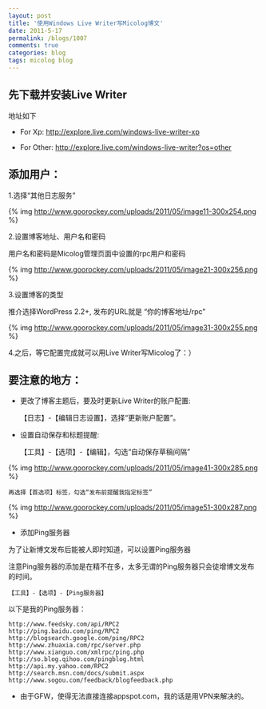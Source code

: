 ```yaml
---
layout: post
title: '使用Windows Live Writer写Micolog博文'
date: 2011-5-17
permalink: /blogs/1007
comments: true
categories: blog
tags: micolog blog 
---
```


## 先下载并安装Live Writer

地址如下

- For Xp: <http://explore.live.com/windows-live-writer-xp>

- For Other: <http://explore.live.com/windows-live-writer?os=other>

## 添加用户：

1.选择“其他日志服务”

{% img http://www.goorockey.com/uploads/2011/05/image11-300x254.png %}

<!--more-->

2.设置博客地址、用户名和密码

用户名和密码是Micolog管理页面中设置的rpc用户和密码

{% img http://www.goorockey.com/uploads/2011/05/image21-300x256.png %}

3.设置博客的类型

推介选择WordPress 2.2+, 发布的URL就是 “你的博客地址/rpc”

{% img http://www.goorockey.com/uploads/2011/05/image31-300x255.png %}

4.之后，等它配置完成就可以用Live Writer写Micolog了：）

## 要注意的地方：

- 更改了博客主题后，要及时更新Live Writer的账户配置:

    【日志】-【编辑日志设置】，选择“更新账户配置”。

- 设置自动保存和标题提醒:

    【工具】-【选项】-【编辑】，勾选“自动保存草稿间隔”

{% img http://www.goorockey.com/uploads/2011/05/image41-300x285.png %}

    再选择【首选项】标签，勾选“发布前提醒我指定标签”

{% img http://www.goorockey.com/uploads/2011/05/image51-300x287.png %}

- 添加Ping服务器

为了让新博文发布后能被人即时知道，可以设置Ping服务器

注意Ping服务器的添加是在精不在多，太多无谓的Ping服务器只会徒增博文发布的时间。

    【工具】-【选项】-【Ping服务器】

以下是我的Ping服务器：

    http://www.feedsky.com/api/RPC2
    http://ping.baidu.com/ping/RPC2
    http://blogsearch.google.com/ping/RPC2
    http://www.zhuaxia.com/rpc/server.php
    http://www.xianguo.com/xmlrpc/ping.php
    http://so.blog.qihoo.com/pingblog.html
    http://api.my.yahoo.com/RPC2
    http://search.msn.com/docs/submit.aspx
    http://www.sogou.com/feedback/blogfeedback.php

- 由于GFW，使得无法直接连接appspot.com，我的话是用VPN来解决的。
